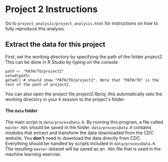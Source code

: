 # Project 2 Instructions

Go to `project_analysis/project_analysis.html` for instructions on how to fully reproduce this analysis.

## Extract the data for this project

First, set the working directory by specifying the path of the folder <em>project2</em>. This can be done in <em>R Studio</em> by typing on the console:
```
path <- "PATH/TO/project2"
setwd(path)
getwd() # should show "PATH/TO/project2". Note that "PATH/TO" is the rest of the path of project2.
```

You can also open the project file <em>project2.Rproj</em>, this automatically sets the working directory in your `R` session to the project's folder. 

#### The `data` folder

The main script is `data/processData.R`. By running this program, a file called `master.RDS` should be saved in the folder. `data/processData.R` contains modules that extract and transform the data downloaded from the CDC website. You **don't** need to download the data directly from CDC. Everything should be handled by scripts included in `data/processData.R`. The resulting `master` dataset will be saved as an `.RDS` file that is used in the machine learning exercise.